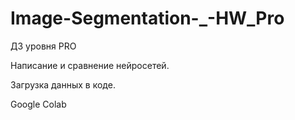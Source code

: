 # Image-Segmentation-_-HW_Pro

ДЗ уровня PRO

Написание и сравнение нейросетей.

Загрузка данных в коде.

Google Colab
